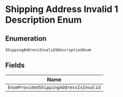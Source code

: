 
# Shipping Address Invalid 1 Description Enum

## Enumeration

`ShippingAddressInvalid1DescriptionEnum`

## Fields

| Name |
|  --- |
| `EnumProvidedShippingAddressIsInvalid` |

